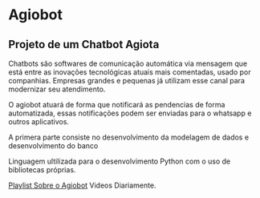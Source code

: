 # Agiobot
## Projeto de um Chatbot Agiota 

Chatbots são softwares de comunicação automática via mensagem que está entre as inovações tecnológicas atuais mais comentadas, usado por companhias. 
Empresas grandes e pequenas já utilizam esse canal para modernizar seu atendimento.

O agiobot atuará de forma que notificará as pendencias de forma automatizada, essas notificações podem ser enviadas para o whatsapp e outros aplicativos.

A primera parte consiste no desenvolvimento da modelagem de dados e desenvolvimento do banco

Linguagem ultilizada para o desenvolvimento Python com o uso de bibliotecas próprias.

[Playlist Sobre o Agiobot](https://www.youtube.com/playlist?list=PL4OAe-tL47sY_4nU4O_OAPurfvmOqswjC) Videos Diariamente.
